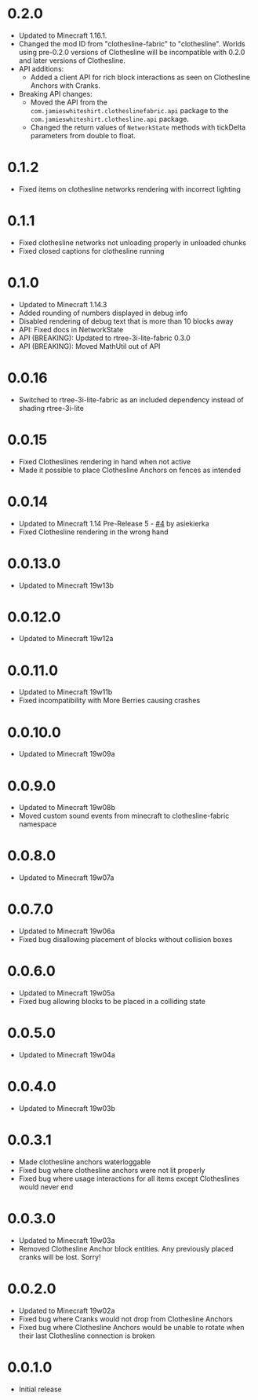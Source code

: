 # 0.2.0

- Updated to Minecraft 1.16.1.
- Changed the mod ID from "clothesline-fabric" to "clothesline". Worlds using pre-0.2.0 versions of Clothesline will be incompatible with 0.2.0 and later versions of Clothesline.
- API additions:
    - Added a client API for rich block interactions as seen on Clothesline Anchors with Cranks.
- Breaking API changes:
    - Moved the API from the `com.jamieswhiteshirt.clotheslinefabric.api` package to the `com.jamieswhiteshirt.clothesline.api` package.
    - Changed the return values of `NetworkState` methods with tickDelta parameters from double to float.
    

# 0.1.2

- Fixed items on clothesline networks rendering with incorrect lighting

# 0.1.1

- Fixed clothesline networks not unloading properly in unloaded chunks
- Fixed closed captions for clothesline running

# 0.1.0

- Updated to Minecraft 1.14.3
- Added rounding of numbers displayed in debug info
- Disabled rendering of debug text that is more than 10 blocks away
- API: Fixed docs in NetworkState
- API (BREAKING): Updated to rtree-3i-lite-fabric 0.3.0
- API (BREAKING): Moved MathUtil out of API

# 0.0.16

- Switched to rtree-3i-lite-fabric as an included dependency instead of shading rtree-3i-lite

# 0.0.15

- Fixed Clotheslines rendering in hand when not active
- Made it possible to place Clothesline Anchors on fences as intended

# 0.0.14

- Updated to Minecraft 1.14 Pre-Release 5 - [#4](https://github.com/JamiesWhiteShirt/clothesline-fabric/pull/4) by asiekierka
- Fixed Clothesline rendering in the wrong hand

# 0.0.13.0

- Updated to Minecraft 19w13b

# 0.0.12.0

- Updated to Minecraft 19w12a

# 0.0.11.0

- Updated to Minecraft 19w11b
- Fixed incompatibility with More Berries causing crashes

# 0.0.10.0

- Updated to Minecraft 19w09a

# 0.0.9.0

- Updated to Minecraft 19w08b
- Moved custom sound events from minecraft to clothesline-fabric namespace

# 0.0.8.0

- Updated to Minecraft 19w07a

# 0.0.7.0

- Updated to Minecraft 19w06a
- Fixed bug disallowing placement of blocks without collision boxes

# 0.0.6.0

- Updated to Minecraft 19w05a
- Fixed bug allowing blocks to be placed in a colliding state

# 0.0.5.0

- Updated to Minecraft 19w04a

# 0.0.4.0

- Updated to Minecraft 19w03b

# 0.0.3.1

- Made clothesline anchors waterloggable
- Fixed bug where clothesline anchors were not lit properly
- Fixed bug where usage interactions for all items except Clotheslines would never end

# 0.0.3.0

- Updated to Minecraft 19w03a
- Removed Clothesline Anchor block entities. Any previously placed cranks will be lost. Sorry!

# 0.0.2.0

- Updated to Minecraft 19w02a
- Fixed bug where Cranks would not drop from Clothesline Anchors
- Fixed bug where Clothesline Anchors would be unable to rotate when their last Clothesline connection is broken

# 0.0.1.0

- Initial release
